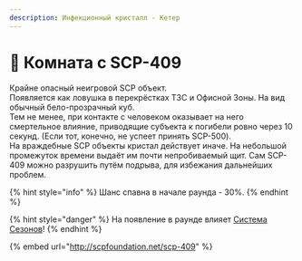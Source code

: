 ```yaml
---
description: Инфекционный кристалл - Кетер
---
```


# 🧊 Комната с SCP-409

Крайне опасный неигровой SCP объект.\
Появляется как ловушка в перекрёстках ТЗС и Офисной Зоны. На вид обычный бело-прозрачный куб.\
Тем не менее, при контакте с человеком оказывает на него смертельное влияние, приводящие субъекта к погибели ровно через 10 секунд. (Если тот, конечно, не успеет принять SCP-500).\
На враждебные SCP объекты кристал действует иначе. На небольшой промежуток времени выдаёт им почти непробиваемый щит. Сам SCP-409 можно разрушить путём подрыва, для избежания дальнейших проблем.

{% hint style="info" %}
Шанс спавна в начале раунда - 30%.
{% endhint %}

{% hint style="danger" %}
На появление в раунде влияет [Система Сезонов](../server-systems/seasons-system.md)!
{% endhint %}

{% embed url="http://scpfoundation.net/scp-409" %}

